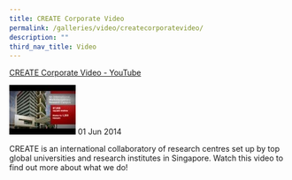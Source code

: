```yaml
---
title: CREATE Corporate Video
permalink: /galleries/video/createcorporatevideo/
description: ""
third_nav_title: Video
---
```

[CREATE Corporate Video - YouTube](https://www.youtube.com/embed/QUX32Wp0FiA?html5=1&rel=0)

![](/images/default%20(4).jpg)
01 Jun 2014


CREATE is an international collaboratory of research centres set up by top global universities and research institutes in Singapore. Watch this video to find out more about what we do!